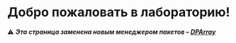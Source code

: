 # Добро пожаловать в лабораторию!

:warning: ***Эта страница заменена новым менеджером пакетов – [DPArray](https://adslbarxatov.github.io/DPArray/ru)***

